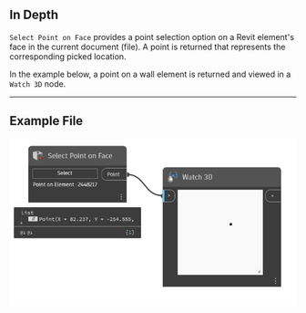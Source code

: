 ## In Depth
`Select Point on Face` provides a point selection option on a Revit element's face in the current document (file). A point is returned that represents the corresponding picked location.

In the example below, a point on a wall element is returned and viewed in a `Watch 3D` node.
___
## Example File

![Select Point on Face](./Dynamo.Nodes.DSPointOnElementSelection_img.jpg)
